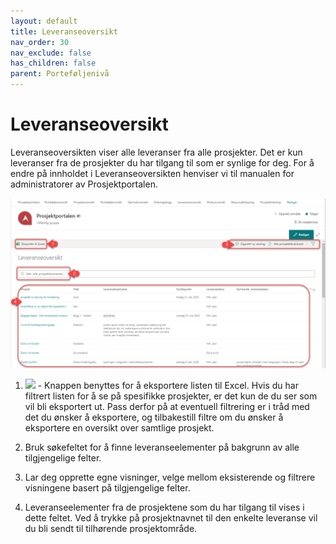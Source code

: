 ```yaml
---
layout: default
title: Leveranseoversikt
nav_order: 30
nav_exclude: false
has_children: false
parent: Porteføljenivå
---
```


# Leveranseoversikt

Leveranseoversikten viser alle leveranser fra alle prosjekter. Det er kun leveranser fra de prosjekter du har tilgang til som er synlige for deg. For å endre på innholdet i Leveranseoversikten henviser vi til manualen for administratorer av Prosjektportalen.

![](./media/3.6.1-Leveranseoversikt.png)

1. ![](./media/image28.png) - Knappen benyttes for å eksportere listen til Excel. Hvis du har filtrert listen for å se på spesifikke prosjekter, er det kun de du ser som vil bli eksportert ut. Pass derfor på at eventuell filtrering er i tråd med det du ønsker å eksportere, og tilbakestill filtre om du ønsker å eksportere en oversikt over samtlige prosjekt.

2. Bruk søkefeltet for å finne leveranseelementer på bakgrunn av alle tilgjengelige felter.
   
3. Lar deg opprette egne visninger, velge mellom eksisterende og filtrere visningene basert på tilgjengelige felter.

4. Leveranseelementer fra de prosjektene som du har tilgang til vises i dette feltet. Ved å trykke på prosjektnavnet til den enkelte leveranse vil du bli sendt til tilhørende prosjektområde.